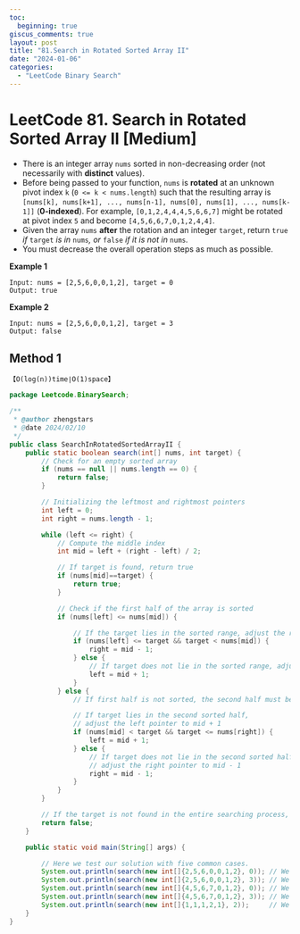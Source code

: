 ```yaml
---
toc:
  beginning: true
giscus_comments: true
layout: post
title: "81.Search in Rotated Sorted Array II"
date: "2024-01-06"
categories:
  - "LeetCode Binary Search"
---
```


# LeetCode 81. Search in Rotated Sorted Array II [Medium]

- There is an integer array `nums` sorted in non-decreasing order (not necessarily with **distinct** values).
- Before being passed to your function, `nums` is **rotated** at an unknown pivot index `k` (`0 <= k < nums.length`) such that the resulting array is `[nums[k], nums[k+1], ..., nums[n-1], nums[0], nums[1], ..., nums[k-1]]` (**0-indexed**). For example, `[0,1,2,4,4,4,5,6,6,7]` might be rotated at pivot index `5` and become `[4,5,6,6,7,0,1,2,4,4]`.
- Given the array `nums` **after** the rotation and an integer `target`, return `true` *if* `target` *is in* `nums`*, or* `false` *if it is not in* `nums`*.*
- You must decrease the overall operation steps as much as possible.

**Example 1**

```
Input: nums = [2,5,6,0,0,1,2], target = 0
Output: true
```

**Example 2**

```
Input: nums = [2,5,6,0,0,1,2], target = 3
Output: false
```

## Method 1

```tex
【O(log(n))time∣O(1)space】
```

```java
package Leetcode.BinarySearch;

/**
 * @author zhengstars
 * @date 2024/02/10
 */
public class SearchInRotatedSortedArrayII {
    public static boolean search(int[] nums, int target) {
        // Check for an empty sorted array
        if (nums == null || nums.length == 0) {
            return false;
        }

        // Initializing the leftmost and rightmost pointers
        int left = 0;
        int right = nums.length - 1;

        while (left <= right) {
            // Compute the middle index
            int mid = left + (right - left) / 2;

            // If target is found, return true
            if (nums[mid]==target) {
                return true;
            }

            // Check if the first half of the array is sorted
            if (nums[left] <= nums[mid]) {

                // If the target lies in the sorted range, adjust the right pointer to mid - 1
                if (nums[left] <= target && target < nums[mid]) {
                    right = mid - 1;
                } else {
                    // If target does not lie in the sorted range, adjust the left pointer to mid + 1
                    left = mid + 1;
                }
            } else {
                // If first half is not sorted, the second half must be sorted

                // If target lies in the second sorted half,
                // adjust the left pointer to mid + 1
                if (nums[mid] < target && target <= nums[right]) {
                    left = mid + 1;
                } else {
                    // If target does not lie in the second sorted half,
                    // adjust the right pointer to mid - 1
                    right = mid - 1;
                }
            }
        }

        // If the target is not found in the entire searching process, return false
        return false;
    }

    public static void main(String[] args) {

        // Here we test our solution with five common cases.
        System.out.println(search(new int[]{2,5,6,0,0,1,2}, 0)); // We expect: true
        System.out.println(search(new int[]{2,5,6,0,0,1,2}, 3)); // We expect: false
        System.out.println(search(new int[]{4,5,6,7,0,1,2}, 0)); // We expect: true
        System.out.println(search(new int[]{4,5,6,7,0,1,2}, 3)); // We expect: false
        System.out.println(search(new int[]{1,1,1,2,1}, 2));     // We expect: true
    }
}

```

